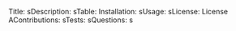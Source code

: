 Title:  sDescription:  sTable:  Installation:  sUsage:  sLicense:  License AContributions:  sTests:  sQuestions:  s